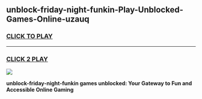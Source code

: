 
## unblock-friday-night-funkin-Play-Unblocked-Games-Online-uzauq
<h3>
<a href="https://premium76.site?title=unblock-friday-night-funkin&ref=25A">CLICK TO PLAY</a></h3>
<hr>

<h3>
<a href="https://premium76.site?title=unblock-friday-night-funkin&ref=25A">CLICK 2 PLAY</a>
  
</h3>

<a href="https://premium76.site?title=unblock-friday-night-funkin&ref=25A"><img src="https://clearcache.store/games.png"></a>


**unblock-friday-night-funkin games unblocked: Your Gateway to Fun and Accessible Online Gaming**
